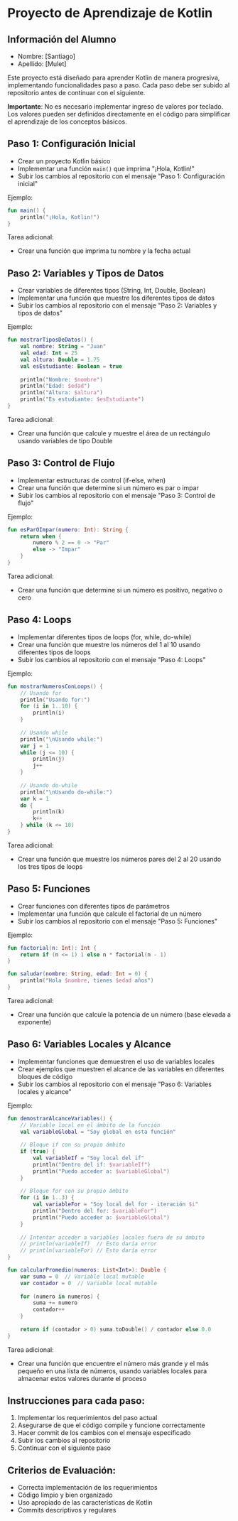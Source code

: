 # Proyecto de Aprendizaje de Kotlin

## Información del Alumno
- Nombre: [Santiago]
- Apellido: [Mulet]

Este proyecto está diseñado para aprender Kotlin de manera progresiva, implementando funcionalidades paso a paso. Cada paso debe ser subido al repositorio antes de continuar con el siguiente.

**Importante**: No es necesario implementar ingreso de valores por teclado. Los valores pueden ser definidos directamente en el código para simplificar el aprendizaje de los conceptos básicos.

## Paso 1: Configuración Inicial
- Crear un proyecto Kotlin básico
- Implementar una función `main()` que imprima "¡Hola, Kotlin!"
- Subir los cambios al repositorio con el mensaje "Paso 1: Configuración inicial"

Ejemplo:
```kotlin
fun main() {
    println("¡Hola, Kotlin!")
}
```

Tarea adicional:
- Crear una función que imprima tu nombre y la fecha actual

## Paso 2: Variables y Tipos de Datos
- Crear variables de diferentes tipos (String, Int, Double, Boolean)
- Implementar una función que muestre los diferentes tipos de datos
- Subir los cambios al repositorio con el mensaje "Paso 2: Variables y tipos de datos"

Ejemplo:
```kotlin
fun mostrarTiposDeDatos() {
    val nombre: String = "Juan"
    val edad: Int = 25
    val altura: Double = 1.75
    val esEstudiante: Boolean = true
    
    println("Nombre: $nombre")
    println("Edad: $edad")
    println("Altura: $altura")
    println("Es estudiante: $esEstudiante")
}
```

Tarea adicional:
- Crear una función que calcule y muestre el área de un rectángulo usando variables de tipo Double

## Paso 3: Control de Flujo
- Implementar estructuras de control (if-else, when)
- Crear una función que determine si un número es par o impar
- Subir los cambios al repositorio con el mensaje "Paso 3: Control de flujo"

Ejemplo:
```kotlin
fun esParOImpar(numero: Int): String {
    return when {
        numero % 2 == 0 -> "Par"
        else -> "Impar"
    }
}
```

Tarea adicional:
- Crear una función que determine si un número es positivo, negativo o cero

## Paso 4: Loops
- Implementar diferentes tipos de loops (for, while, do-while)
- Crear una función que muestre los números del 1 al 10 usando diferentes tipos de loops
- Subir los cambios al repositorio con el mensaje "Paso 4: Loops"

Ejemplo:
```kotlin
fun mostrarNumerosConLoops() {
    // Usando for
    println("Usando for:")
    for (i in 1..10) {
        println(i)
    }
    
    // Usando while
    println("\nUsando while:")
    var j = 1
    while (j <= 10) {
        println(j)
        j++
    }
    
    // Usando do-while
    println("\nUsando do-while:")
    var k = 1
    do {
        println(k)
        k++
    } while (k <= 10)
}
```

Tarea adicional:
- Crear una función que muestre los números pares del 2 al 20 usando los tres tipos de loops

## Paso 5: Funciones
- Crear funciones con diferentes tipos de parámetros
- Implementar una función que calcule el factorial de un número
- Subir los cambios al repositorio con el mensaje "Paso 5: Funciones"

Ejemplo:
```kotlin
fun factorial(n: Int): Int {
    return if (n <= 1) 1 else n * factorial(n - 1)
}

fun saludar(nombre: String, edad: Int = 0) {
    println("Hola $nombre, tienes $edad años")
}
```

Tarea adicional:
- Crear una función que calcule la potencia de un número (base elevada a exponente)

## Paso 6: Variables Locales y Alcance
- Implementar funciones que demuestren el uso de variables locales
- Crear ejemplos que muestren el alcance de las variables en diferentes bloques de código
- Subir los cambios al repositorio con el mensaje "Paso 6: Variables locales y alcance"

Ejemplo:
```kotlin
fun demostrarAlcanceVariables() {
    // Variable local en el ámbito de la función
    val variableGlobal = "Soy global en esta función"
    
    // Bloque if con su propio ámbito
    if (true) {
        val variableIf = "Soy local del if"
        println("Dentro del if: $variableIf")
        println("Puedo acceder a: $variableGlobal")
    }
    
    // Bloque for con su propio ámbito
    for (i in 1..3) {
        val variableFor = "Soy local del for - iteración $i"
        println("Dentro del for: $variableFor")
        println("Puedo acceder a: $variableGlobal")
    }
    
    // Intentar acceder a variables locales fuera de su ámbito
    // println(variableIf)  // Esto daría error
    // println(variableFor) // Esto daría error
}

fun calcularPromedio(numeros: List<Int>): Double {
    var suma = 0  // Variable local mutable
    var contador = 0  // Variable local mutable
    
    for (numero in numeros) {
        suma += numero
        contador++
    }
    
    return if (contador > 0) suma.toDouble() / contador else 0.0
}
```

Tarea adicional:
- Crear una función que encuentre el número más grande y el más pequeño en una lista de números, usando variables locales para almacenar estos valores durante el proceso

## Instrucciones para cada paso:
1. Implementar los requerimientos del paso actual
2. Asegurarse de que el código compile y funcione correctamente
3. Hacer commit de los cambios con el mensaje especificado
4. Subir los cambios al repositorio
5. Continuar con el siguiente paso

## Criterios de Evaluación:
- Correcta implementación de los requerimientos
- Código limpio y bien organizado
- Uso apropiado de las características de Kotlin
- Commits descriptivos y regulares
